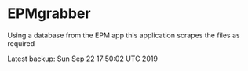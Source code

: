 # EPMgrabber
Using a database from the EPM app this application scrapes the files as required


Latest backup: Sun Sep 22 17:50:02 UTC 2019
